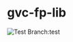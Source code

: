 # gvc-fp-lib
![Test](https://github.com/GovardhanChaudhari/gvc-fp-lib/workflows/Test/badge.svg)
Branch:test

